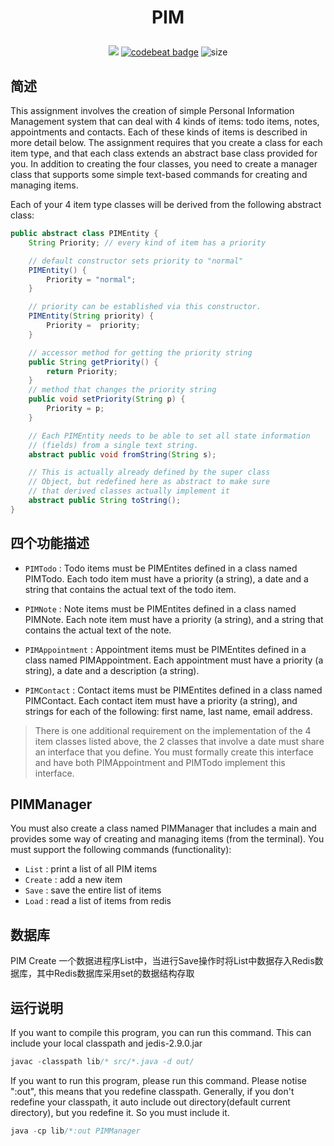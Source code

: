 # <p align="center">PIM</p>
<div align="center">

![](https://travis-ci.org/fenlan/PIM.svg?branch=master)
[![codebeat badge](https://codebeat.co/badges/9052f589-5937-43fe-a959-eb23469102e6)](https://codebeat.co/projects/github-com-fenlan-pim-master)
![size](https://github-size-badge.herokuapp.com/fenlan/PIM.svg)

</div>

## 简述
This assignment involves the creation of simple Personal Information Management system that can deal with 4 kinds of items: todo items, notes, appointments and contacts. Each of these kinds of items is described in more detail below. The assignment requires that you create a class for each item type, and that each class extends an abstract base class provided for you. In addition to creating the four classes, you need to create a manager class that supports some simple text-based commands for creating and managing items.

Each of your 4 item type classes will be derived from the following abstract class:
``` java
public abstract class PIMEntity {
    String Priority; // every kind of item has a priority

    // default constructor sets priority to "normal"
    PIMEntity() {
        Priority = "normal";
    }

    // priority can be established via this constructor.
    PIMEntity(String priority) {
        Priority =  priority;
    }

    // accessor method for getting the priority string
    public String getPriority() {
        return Priority;
    }
    // method that changes the priority string
    public void setPriority(String p) {
        Priority = p;
    }

    // Each PIMEntity needs to be able to set all state information
    // (fields) from a single text string.
    abstract public void fromString(String s);

    // This is actually already defined by the super class
    // Object, but redefined here as abstract to make sure
    // that derived classes actually implement it
    abstract public String toString();
}
```

## 四个功能描述
- `PIMTodo` : Todo items must be PIMEntites defined in a class named PIMTodo. Each todo item must have a priority (a string), a date and a string that contains the actual text of the todo item.

- `PIMNote` : Note items must be PIMEntites defined in a class named PIMNote. Each note item must have a priority (a string), and a string that contains the actual text of the note.

- `PIMAppointment` : Appointment items must be PIMEntites defined in a class named PIMAppointment. Each appointment must have a priority (a string), a date and a description (a string).

- `PIMContact` : Contact items must be PIMEntites defined in a class named PIMContact. Each contact item must have a priority (a string), and strings for each of the following: first name, last name, email address.
> There is one additional requirement on the implementation of the 4 item classes listed above, the 2 classes that involve a date must share an interface that you define. You must formally create this interface and have both PIMAppointment and PIMTodo implement this interface.

## PIMManager
You must also create a class named PIMManager that includes a main and provides some way of creating and managing items (from the terminal). You must support the following commands (functionality):
- `List` : print a list of all PIM items
- `Create` : add a new item
- `Save` : save the entire list of items
- `Load` : read a list of items from redis

## 数据库
PIM Create 一个数据进程序List中，当进行Save操作时将List中数据存入Redis数据库，其中Redis数据库采用set的数据结构存取

## 运行说明
If you want to compile this program, you can run this command. This can include your local classpath and jedis-2.9.0.jar
``` java
javac -classpath lib/* src/*.java -d out/
```

If you want to run this program, please run this command. Please notise ":out", this means that you redefine classpath. Generally, if you don't redefine your classpath, it auto include out directory(default current directory), but you redefine it. So you must include it.
``` java
java -cp lib/*:out PIMManager
```